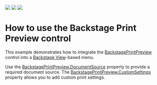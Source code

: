 ﻿<!-- default badges list -->
![](https://img.shields.io/endpoint?url=https://codecentral.devexpress.com/api/v1/VersionRange/198196004/18.1.4%2B)
[![](https://img.shields.io/badge/Open_in_DevExpress_Support_Center-FF7200?style=flat-square&logo=DevExpress&logoColor=white)](https://supportcenter.devexpress.com/ticket/details/T828591)
[![](https://img.shields.io/badge/📖_How_to_use_DevExpress_Examples-e9f6fc?style=flat-square)](https://docs.devexpress.com/GeneralInformation/403183)
<!-- default badges end -->
# How to use the Backstage Print Preview control

<p>This example demonstrates how to integrate the <a href="https://docs.devexpress.com/WPF/DevExpress.Xpf.Printing.BackstagePrintPreview">BackstagePrintPreview</a> control into a <a href="https://docs.devexpress.com/WPF/10507/controls-and-libraries/ribbon,-bars-and-menu/ribbon/ribbon-menu/backstage-view">Backstage View</a>-based menu. </p>

<p>Use the <a href="https://docs.devexpress.com/WPF/DevExpress.Xpf.Printing.BackstagePrintPreview.DocumentSource">BackstagePrintPreview.DocumentSource</a> property to provide a required document source. The <a href="https://docs.devexpress.com/WPF/DevExpress.Xpf.Printing.BackstagePrintPreview.CustomSettings">BackstagePrintPreview.CustomSettings</a> property allows you to add custom print settings. </p>

<br/>


